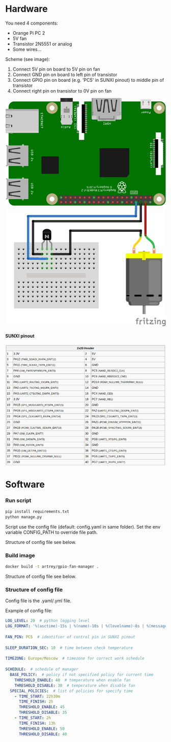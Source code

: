 # Hardware

You need 4 components:

* Orange Pi PC 2
* 5V fan
* Transistor 2N5551 or analog
* Some wires...

Scheme (see image):

1. Connect 5V pin on board to 5V pin on fan
2. Connect GND pin on board to left pin of transistor
3. Connect GPIO pin on board (e.g. 'PC5' in SUNXI pinout) to middle pin of transistor
4. Connect right pin on transistor to 0V pin on fan

![scheme](scheme.png)

#### SUNXI pinout

![pinout](sunxi-pinout.png)

# Software

### Run script

```bash
pip install requirements.txt
python manage.py
```

Script use the config file (default: config.yaml in same folder).
Set the env variable CONFIG_PATH to override file path.

Structure of config file see below.

### Build image

```bash
docker build -t artrey/gpio-fan-manager .
```

Structure of config file see below.

### Structure of config file

Config file is the .yaml/.yml file.

Example of config file:

```yaml
LOG_LEVEL: 20  # python logging level
LOG_FORMAT: '%(asctime)-15s | %(name)-10s | %(levelname)-8s | %(message)s'  # python logging level

FAN_PIN: PC5  # identifier of control pin in SUNXI pinout

SLEEP_DURATION_SEC: 10  # time between check temperature

TIMEZONE: Europe/Moscow  # timezone for correct work schedule

SCHEDULE:  # schedule of manager
  BASE_POLICY:  # policy if not specified policy for current time
    THRESHOLD_ENABLE: 40  # temperature when enable fan
    THRESHOLD_DISABLE: 30  # temperature when disable fan
  SPECIAL_POLICIES:  # list of policies for specify time
    - TIME_START: 22h30m
      TIME_FINISH: 2h
      THRESHOLD_ENABLE: 45
      THRESHOLD_DISABLE: 35
    - TIME_START: 2h
      TIME_FINISH: 13h
      THRESHOLD_ENABLE: 50
      THRESHOLD_DISABLE: 40
```
